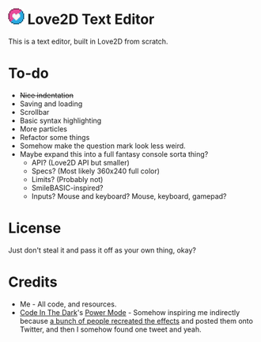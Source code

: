 # ![Pretty Icon, Again](resources/icon.png) Love2D Text Editor

This is a text editor, built in Love2D from scratch.

# To-do

* ~~Nice indentation~~
* Saving and loading
* Scrollbar
* Basic syntax highlighting
* More particles
* Refactor some things
* Somehow make the question mark look less weird.
* Maybe expand this into a full fantasy console sorta thing?
	* API? (Love2D API but smaller)
	* Specs? (Most likely 360x240 full color)
	* Limits? (Probably not)
	* SmileBASIC-inspired?
	* Inputs? Mouse and keyboard? Mouse, keyboard, gamepad?

# License

Just don't steal it and pass it off as your own thing, okay?

# Credits

* Me - All code, and resources.
* [Code In The Dark](https://github.com/codeinthedark)'s [Power Mode](http://codeinthedark.com/editor/) - Somehow inspiring me indirectly because [a bunch of people recreated the effects](https://github.com/codeinthedark/awesome-power-mode) and posted them onto Twitter, and then I somehow found one tweet and yeah.

